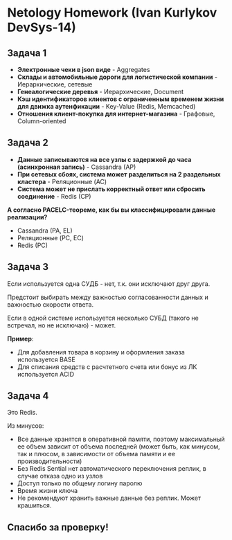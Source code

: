 
# Netology Homework (Ivan Kurlykov DevSys-14)

## Задача 1 

-   **Электронные чеки в json виде** - Aggregates
-   **Склады и автомобильные дороги для логистической компании** - Иерархические, сетевые
-   **Генеалогические деревья** - Иерархические, Document
-   **Кэш идентификаторов клиентов с ограниченным временем жизни для движка аутенфикации** - Key-Value (Redis, Memcached)
-   **Отношения клиент-покупка для интернет-магазина** - Графовые, Column-oriented

  


## Задача 2 

-   **Данные записываются на все узлы с задержкой до часа (асинхронная запись)** - Cassandra (AP)
-   **При сетевых сбоях, система может разделиться на 2 раздельных кластера** - Реляционные (AC)
-   **Система может не прислать корректный ответ или сбросить соединение** - Redis (CP)

**А согласно PACELC-теореме, как бы вы классифицировали данные реализации?** 

- Cassandra (PA, EL)
- Реляционные (PC, EC)
- Redis (PC)

## Задача 3

Если используется одна СУДБ - нет, т.к. они исключают друг друга. 

Предстоит выбирать между важностью согласованности данных и важностью скорости ответа.

Если в одной системе используется несколько СУБД (такого не встречал, но не исключаю) - может.

**Пример**: 

- Для добавления товара в корзину и оформления заказа используется BASE
- Для списания средств с расчтетного счета или бонус из ЛК используется ACID

## Задача 4 

Это Redis. 

Из минусов:

- Все данные хранятся в оперативной памяти, поэтому максимальный ее объем зависит от объема последней (может быть, как минусом, так и плюсом, в зависимости от объема памяти и ее производительности)
- Без Redis Sential нет автоматического переключения реплик, в случае отказа одно из узлов
- Доступ только по общему логину паролю
- Время жизни ключа
- Не рекомендуют хранить важные данные без реплик. Может крашиться.

## Спасибо за проверку!
